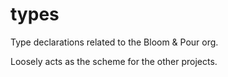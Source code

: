 # types

Type declarations related to the Bloom & Pour org.

Loosely acts as the scheme for the other projects.
